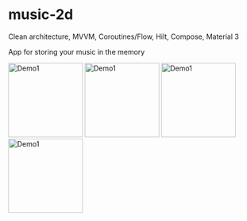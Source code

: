 # music-2d
Clean architecture, MVVM, Coroutines/Flow, Hilt, Compose, Material 3

App for storing your music in the memory

<p>
<img src="https://user-images.githubusercontent.com/52918920/203332024-8fa50583-9551-4b26-b016-5c77f9d10ff3.jpg" width = "150" alt="Demo1"/>
<img src="https://user-images.githubusercontent.com/52918920/203334397-715aa607-71e2-421e-a3d0-066b497690bf.jpg" width = "150" alt="Demo1"/>
<img src="https://user-images.githubusercontent.com/52918920/203379703-784b4efd-24f6-47ba-adc3-f19c3ee14c2c.jpg" width = "150" alt="Demo1"/>
<img src="https://user-images.githubusercontent.com/52918920/203380142-4552982e-b045-4fba-96be-bbc469d8d795.jpg" width = "150" alt="Demo1"/>
</p>
